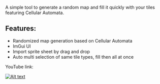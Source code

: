 A simple tool to generate a random map and fill it quickly with your tiles featuring Cellular Automata.

## Features:
- Randomized map generation based on Cellular Automata
- ImGui UI
- Import sprite sheet by drag and drop
- Auto multi selection of same tile types, fill then all at once

YouTube link:

[![Alt text](https://img.youtube.com/vi/KScpiRBBeMs/0.jpg)](https://www.youtube.com/watch?v=KScpiRBBeMs)

